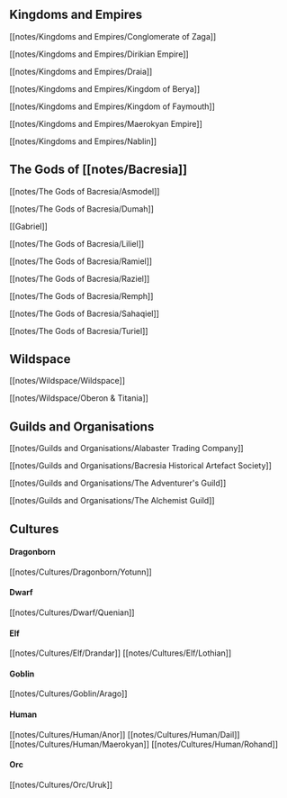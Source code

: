 ## Kingdoms and Empires
[[notes/Kingdoms and Empires/Conglomerate of Zaga]]

[[notes/Kingdoms and Empires/Dirikian Empire]]

[[notes/Kingdoms and Empires/Draia]]

[[notes/Kingdoms and Empires/Kingdom of Berya]]

[[notes/Kingdoms and Empires/Kingdom of Faymouth]]

[[notes/Kingdoms and Empires/Maerokyan Empire]]

[[notes/Kingdoms and Empires/Nablin]]


## The Gods of [[notes/Bacresia]]
[[notes/The Gods of Bacresia/Asmodel]]

[[notes/The Gods of Bacresia/Dumah]]

[[Gabriel]]

[[notes/The Gods of Bacresia/Liliel]]

[[notes/The Gods of Bacresia/Ramiel]]

[[notes/The Gods of Bacresia/Raziel]]

[[notes/The Gods of Bacresia/Remph]]

[[notes/The Gods of Bacresia/Sahaqiel]]

[[notes/The Gods of Bacresia/Turiel]]


## Wildspace
[[notes/Wildspace/Wildspace]]

[[notes/Wildspace/Oberon & Titania]]


## Guilds and Organisations
[[notes/Guilds and Organisations/Alabaster Trading Company]]

[[notes/Guilds and Organisations/Bacresia Historical Artefact Society]]

[[notes/Guilds and Organisations/The Adventurer's Guild]]

[[notes/Guilds and Organisations/The Alchemist Guild]]


## Cultures
#### Dragonborn
[[notes/Cultures/Dragonborn/Yotunn]]

#### Dwarf
[[notes/Cultures/Dwarf/Quenian]]

#### Elf
[[notes/Cultures/Elf/Drandar]]
[[notes/Cultures/Elf/Lothian]]

#### Goblin
[[notes/Cultures/Goblin/Arago]]

#### Human
[[notes/Cultures/Human/Anor]]
[[notes/Cultures/Human/Dail]]
[[notes/Cultures/Human/Maerokyan]]
[[notes/Cultures/Human/Rohand]]

#### Orc
[[notes/Cultures/Orc/Uruk]]

